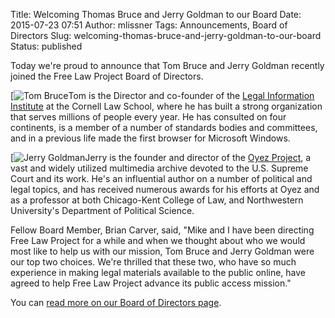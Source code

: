 Title: Welcoming Thomas Bruce and Jerry Goldman to our Board
Date: 2015-07-23 07:51
Author: mlissner
Tags: Announcements, Board of Directors
Slug: welcoming-thomas-bruce-and-jerry-goldman-to-our-board
Status: published

Today we're proud to announce that Tom Bruce and Jerry Goldman recently
joined the Free Law Project Board of Directors.

[![Tom
Bruce]({filename}/images/tom-bruce-b-w.jpeg)Tom
is the Director and co-founder of the [Legal Information
Institute](http://www.law.cornell.edu/) at the Cornell Law School, where
he has built a strong organization that serves millions of people every
year. He has consulted on four continents, is a member of a number of
standards bodies and committees, and in a previous life made the first
browser for Microsoft Windows.

[![Jerry
Goldman]({filename}/images/jerry-goldman-bw.jpeg)Jerry
is the founder and director of the [Oyez Project](http://www.oyez.org),
a vast and widely utilized multimedia archive devoted to the U.S.
Supreme Court and its work. He's an influential author on a number of
political and legal topics, and has received numerous awards for his
efforts at Oyez and as a professor at both Chicago-Kent College of Law,
and Northwestern University's Department of Political Science.

Fellow Board Member, Brian Carver, said, "Mike and I have been directing
Free Law Project for a while and when we thought about who we would most
like to help us with our mission, Tom Bruce and Jerry Goldman were our
top two choices. We're thrilled that these two, who have so much
experience in making legal materials available to the public online,
have agreed to help Free Law Project advance its public access mission."

You can [read more on our Board of Directors
page](/team/).

